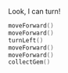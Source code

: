 Look, I can turn!

```Swift
moveForward()
moveForward()
turnLeft()
moveForward()
moveForward()
collectGem()
```
